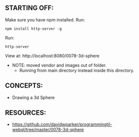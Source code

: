 ## STARTING OFF:

Make sure you have npm installed.
Run:
```
npm install http-server -g
```

Run:
```
http-server
```

View at: http://localhost:8080/0078-3d-sphere

* NOTE: moved vendor and images out of folder.
  * Running from main directory instead inside this directory.

## CONCEPTS:

* Drawing a 3d Sphere

## RESOURCES:

* https://github.com/davidwparker/programmingtil-webgl/tree/master/0078-3d-sphere
